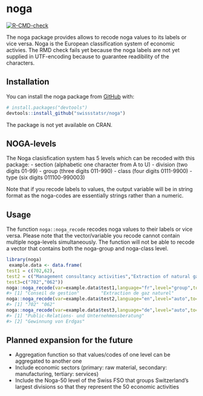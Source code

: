 
<!-- README.md is generated from README.Rmd. Please edit that file -->

# noga

<!-- badges: start -->

[![R-CMD-check](https://github.com/SwissStatsR/noga/actions/workflows/R-CMD-check.yaml/badge.svg)](https://github.com/SwissStatsR/noga/actions/workflows/R-CMD-check.yaml)
<!-- badges: end -->

The noga package provides allows to recode noga values to its labels or
vice versa. Noga is the European classification system of economic
activies. The RMD check fails yet because the noga labels are not yet
supplied in UTF-encoding because to guarantee readibility of the
characters.

## Installation

You can install the noga package from [GitHub](https://github.com/)
with:

``` r
# install.packages("devtools")
devtools::install_github("swissstatsr/noga")
```

The package is not yet available on CRAN.

## NOGA-levels

The Noga clasisfication system has 5 levels which can be recoded with
this package: - section (alphabetic one character from A to U) -
division (two digits 01-99) - group (three digits 011-990) - class (four
digits 0111-9900) - type (six digits 011100-990003)

Note that if you recode labels to values, the output variable will be in
string format as the noga-codes are essentially strings rather than a
numeric.

## Usage

The function `noga::noga_recode` recodes noga values to their labels or
vice versa. Please note that the vector/variable you recode cannot
contain multiple noga-levels simultaneously. The function will not be
able to recode a vector that contains both the noga-group and noga-class
level.

``` r
library(noga)
 example.data <- data.frame(
test1 = c(702,62),
test2 = c("Management consultancy activities","Extraction of natural gas"),
test3=c("702","062"))
noga::noga_recode(var=example.data$test1,language="fr",level="group",to="auto")
#> [1] "Conseil de gestion"        "Extraction de gaz naturel"
noga::noga_recode(var=example.data$test2,language="en",level="auto",to="values")
#> [1] "702" "062"
noga::noga_recode(var=example.data$test3,language="de",level="auto",to="auto")
#> [1] "Public-Relations- und Unternehmensberatung"
#> [2] "Gewinnung von Erdgas"
```

## Planned expansion for the future

- Aggregation function so that values/codes of one level can be
  aggregated to another one
- Include economic sectors (primary: raw material, secondary:
  manufacturing, tertiary: services)
- Include the Noga-50 level of the Swiss FSO that groups Switzerland’s
  largest divisions so that they represent the 50 economic activities
